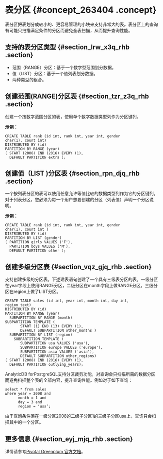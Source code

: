 # 表分区 {#concept_263404 .concept}

表分区把表划分成较小的、更容易管理的小块来支持非常大的表。表分区上的查询有可能只扫描满足条件的分区而避免全表扫描，从而提升查询性能。

## 支持的表分区类型 {#section_lrw_x3q_rhb .section}

-   范围（RANGE）分区：基于一个数字型范围划分数据。
-   值（LIST）分区：基于一个值列表划分数据。
-   两种类型的组合。

## 创建范围\(RANGE\)分区表 {#section_tzr_z3q_rhb .section}

创建一个按数字范围分区的表，使用单个数字数据类型列作为分区键列。

**示例：** 

```
CREATE TABLE rank (id int, rank int, year int, gender 
char(1), count int)
DISTRIBUTED BY (id)
PARTITION BY RANGE (year)
( START (2006) END (2016) EVERY (1), 
  DEFAULT PARTITION extra ); 
```

## 创建值（LIST \)分区表 {#section_rpn_djq_rhb .section}

一个按列表分区的表可以使用任意允许等值比较的数据类型列作为它的分区键列。对于列表分区，您必须为每一个用户想要创建的分区（列表值）声明一个分区说明。

**示例：** 

```
CREATE TABLE rank (id int, rank int, year int, gender 
char(1), count int ) 
DISTRIBUTED BY (id)
PARTITION BY LIST (gender)
( PARTITION girls VALUES ('F'), 
  PARTITION boys VALUES ('M'), 
  DEFAULT PARTITION other );
```

## 创建多级分区表 {#section_vqz_gjq_rhb .section}

支持创建多级的分区表。下述建表语句创建了一个具有三级表分区的表。一级分区在year字段上使用RANGE分区，二级分区在month字段上做RANGE分区，三级分区在region上做了LIST分区。

```
CREATE TABLE sales (id int, year int, month int, day int, 
region text)
DISTRIBUTED BY (id)
PARTITION BY RANGE (year)            
  SUBPARTITION BY RANGE (month)     
SUBPARTITION TEMPLATE (
       START (1) END (13) EVERY (1), 
       DEFAULT SUBPARTITION other_months )
  SUBPARTITION BY LIST (region)    
    SUBPARTITION TEMPLATE (
       SUBPARTITION usa VALUES ('usa'),
       SUBPARTITION europe VALUES ('europe'),
       SUBPARTITION asia VALUES ('asia'),
       DEFAULT SUBPARTITION other_regions)
( START (2008) END (2016) EVERY (1),
  DEFAULT PARTITION outlying_years);
```

AnalyticDB forPostgreSQL支持分区裁剪功能，对查询会只扫描所需的数据分区而避免扫描整个表的全部内容，提升查询性能。例如对于如下查询：

```
select * from sales 
where year = 2008 and 
      month = 1 and 
      day = 3 and 
      region = ‘usa’;
```

由于查询条件落在一级分区2008的二级子分区1的三级子分区usa上，查询只会扫描其中的一个分区。

## 更多信息 {#section_eyj_mjq_rhb .section}

详情请参考[Pivotal Greenplum 官方文档](http://gpdb.docs.pivotal.io/4380/ref_guide/sql_commands/CREATE_TABLE.html)。

